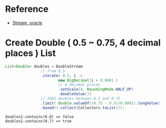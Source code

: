 

# Reference

- [Stream, oracle](https://docs.oracle.com/javase/8/docs/api/java/util/stream/Stream.html)


# Create Double ( 0.5 ~ 0.75, 4 decimal places ) List

```java
List<Double> doubles = DoubleStream
                // from 0.5
                .iterate( 0.5, i -> 
                        new BigDecimal(i + 0.0001 )
                        // 4 decimal places
                        .setScale(4, RoundingMode.HALF_UP) 
                        .doubleValue())
                // 2501 doubles between 0.5 and 0.75
                .limit( Double.valueOf((0.75 - 0.5)/0.0001).longValue() + 1 ) 
                .boxed().collect(Collectors.toList());

```

```
doubles2.contains(0.8) => false
doubles2.contains(0.7) => true
```

